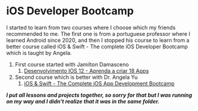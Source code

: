 # iOS Developer Bootcamp


I started to learn from two courses where I choose which my friends recommended to me.
The first one is from a portuguese professor where I learned Android since 2020, and then I stopped his course 
to learn from a better course called iOS & Swift - The complete iOS Developer Bootcamp which is taught by Angela.

1. First course started with Jamilton Damasceno
    1. [Desenvolvimento IOS 12 - Aprenda a criar 18 Apps](https://www.udemy.com/course/curso-desenvolvimento-ios/)
2. Second course which is better with Dr. Angela Yu
    1. [iOS & Swift - The Complete iOS App Development Bootcamp](https://www.udemy.com/course/ios-13-app-development-bootcamp/)


*__I put all lessons and projects together, so sorry for that but I was running on my way and I didn't realize that it was in the same folder.__*
